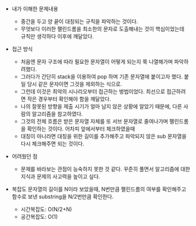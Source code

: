* 내가 이해한 문제내용
  - 중간을 두고 양 끝이 대칭되는 규칙을 파악하는 것이다.
  - 무엇보다 이러한 팰린드롬을 최소한의 문자로 도출해내는 것이 핵심이었는데 규칙만 생각하다 이후에 깨달았다. 
  
* 접근 방식
  - 처음엔 문자 구조에 따라 필요한 문자열이 어떻게 되는지 쭉 나열해가며 파악하려했다. 
  - 그러다가 간단히 stack을 이용하여 pop 하며 기존 문자열에 붙이고자 했다. 붙일 당시 같은 문자이면 그것을 제외하는 식으로. 
  - 그런데 이것은 최악의 시나리오부터 접근하는 벙법이었다. 최선으로 접근하려면 작은 경우부터 확인해야 함을 깨달았다.
  - 나의 잘못된 방향을 제출 시기가 얼마 남지 않은 상황에 알았기 때문에, 다른 사람의 알고리즘을 참고하였다.
  - 그것의 전체 흐름은 받은 문자열 자체를 또 서브 문자열로 줄여나가며 팰린드롬을 확인하는 것이다. 어차피 앞에서부터 체크하였을때 
  - 대칭이 아니라면 대칭을 위한 길이를 추가해주고 파악되지 않은 sub 문자열을 다시 체크해주면 되는 것이다.
  
* 어려웠던 점
  - 문제를 바라보는 관점이 능숙하지 못한 것 같다. 꾸준히 풀면서 알고리즘에 대한 지식과 문제의 사고력을 높이고 싶다. 
  
* 복잡도
문자열의 길이를 N이라 보았을때, N번만큼 팰린드롬의 여부를 확인해주고 함수로 보낸 substring을 N/2번만큼 확인한다.   
  - 시간복잡도: O(N/2+N)
  - 공간복잡도: O(1)
